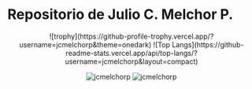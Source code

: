# Repositorio de Julio C. Melchor P.
<p align="center">
![trophy](https://github-profile-trophy.vercel.app/?username=jcmelchorp&theme=onedark)
![Top Langs](https://github-readme-stats.vercel.app/api/top-langs/?username=jcmelchorp&layout=compact)
  </p>
<p align="center">
  <img src="https://github-readme-stats.vercel.app/api?username=jcmelchorp&show_icons=true&locale=en&theme=radical" alt="jcmelchorp" />
  <img src="https://github-readme-streak-stats.herokuapp.com/?user=jcmelchorp&theme=radical" alt="jcmelchorp" />
</p>
